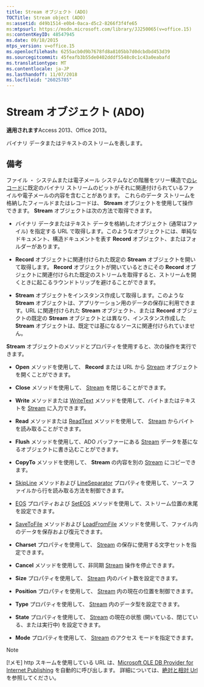 ```yaml
---
title: Stream オブジェクト (ADO)
TOCTitle: Stream object (ADO)
ms:assetid: d49b1514-e0b4-0aca-d5c2-8266f3f4fe65
ms:mtpsurl: https://msdn.microsoft.com/library/JJ250065(v=office.15)
ms:contentKeyID: 48547945
ms.date: 09/18/2015
mtps_version: v=office.15
ms.openlocfilehash: 6255acb0d9b7678fd8a8105bb7d0dcbdbd453d39
ms.sourcegitcommit: 45feafb3b55de0402dddf5548c0c1c43a0eabafd
ms.translationtype: MT
ms.contentlocale: ja-JP
ms.lasthandoff: 11/07/2018
ms.locfileid: "26025785"
---
```

# <a name="stream-object-ado"></a>Stream オブジェクト (ADO)


**適用されます**Access 2013、Office 2013。

バイナリ データまたはテキストのストリームを表します。

## <a name="remarks"></a>備考

ファイル ・ システムまたは電子メール システムなどの階層をツリー構造で[のレコード](record-object-ado.md)に既定のバイナリ ストリームのビットがそれに関連付けられているファイルや電子メールの内容を含むことがあります。 これらのデータ ストリームを格納したフィールドまたはレコードは、 **Stream** オブジェクトを使用して操作できます。 **Stream** オブジェクトは次の方法で取得できます。

  - バイナリ データまたはテキスト データを格納したオブジェクト (通常はファイル) を指定する URL で取得します。このようなオブジェクトには、単純なドキュメント、構造ドキュメントを表す **Record** オブジェクト、またはフォルダーがあります。

  - **Record** オブジェクトに関連付けられた既定の **Stream** オブジェクトを開いて取得します。 **Record** オブジェクトが開いているときにその **Record** オブジェクトに関連付けられた既定のストリームを取得すると、ストリームを開くときに起こるラウンドトリップを避けることができます。

  - **Stream** オブジェクトをインスタンス作成して取得します。このような **Stream** オブジェクトは、アプリケーション用のデータの保存に利用できます。URL に関連付けられた **Stream** オブジェクト、または **Record** オブジェクトの既定の **Stream** オブジェクトとは異なり、インスタンス作成した **Stream** オブジェクトは、既定では基になるソースに関連付けられていません。

**Stream** オブジェクトのメソッドとプロパティを使用すると、次の操作を実行できます。

  - **Open** メソッドを使用して、 **Record** または URL から [Stream](open-method-ado-stream.md) オブジェクトを開くことができます。

  - **Close** メソッドを使用して、 [Stream](close-method-ado.md) を閉じることができます。

  - **Write** メソッドまたは [WriteText](write-method-ado.md) メソッドを使用して、バイトまたはテキストを [Stream](writetext-method-ado.md) に入力できます。

  - **Read** メソッドまたは [ReadText](read-method-ado.md) メソッドを使用して、 [Stream](readtext-method-ado.md) からバイトを読み取ることができます。

  - **Flush** メソッドを使用して、ADO バッファーにある [Stream](flush-method-ado.md) データを基になるオブジェクトに書き込むことができます。

  - **CopyTo** メソッドを使用して、 **Stream** の内容を別の [Stream](copyto-method-ado.md) にコピーできます。

  - [SkipLine](skipline-method-ado.md) メソッドおよび [LineSeparator](lineseparator-property-ado.md) プロパティを使用して、ソース ファイルから行を読み取る方法を制御できます。

  - [EOS](eos-property-ado.md) プロパティおよび [SetEOS](seteos-method-ado.md) メソッドを使用して、ストリーム位置の末尾を設定できます。

  - [SaveToFile](savetofile-method-ado.md) メソッドおよび [LoadFromFile](loadfromfile-method-ado.md) メソッドを使用して、ファイル内のデータを保存および復元できます。

  - **Charset** プロパティを使用して、 [Stream](charset-property-ado.md) の保存に使用する文字セットを指定できます。

  - **Cancel** メソッドを使用して、非同期 [Stream](cancel-method-ado.md) 操作を停止できます。

  - **Size** プロパティを使用して、 [Stream](https://docs.microsoft.com/office/vba/access/concepts/miscellaneous/size-property-ado-stream) 内のバイト数を設定できます。

  - **Position** プロパティを使用して、 [Stream](position-property-ado.md) 内の現在の位置を制御できます。

  - **Type** プロパティを使用して、 [Stream](type-property-ado-stream.md) 内のデータ型を設定できます。

  - **State** プロパティを使用して、 [Stream](state-property-ado.md) の現在の状態 (開いている、閉じている、または実行中) を設定できます。

  - **Mode** プロパティを使用して、 [Stream](mode-property-ado.md) のアクセス モードを指定できます。

> [!NOTE]
> [!メモ] http スキームを使用している URL は、[Microsoft OLE DB Provider for Internet Publishing](microsoft-ole-db-provider-for-internet-publishing.md) を自動的に呼び出します。 詳細については、[絶対と相対 Url](absolute-and-relative-urls.md)を参照してください。


